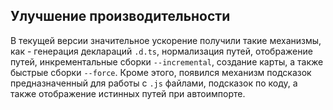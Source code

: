 ## Улучшение производительности

В текущей версии значительное ускорение получили такие механизмы, как - генерация деклараций `.d.ts`, нормализация путей, отображение путей, инкрементальные сборки `--incremental`, создание карты, а также быстрые сборки `--force`.
Кроме этого, появился механизм подсказок предназначенный для работы с `.js` файлами, подсказок по коду, а также отображение истинных путей при автоимпорте.
